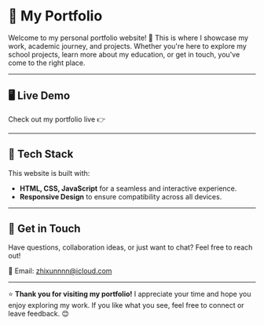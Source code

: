 # 📌 My Portfolio

Welcome to my personal portfolio website! 🚀 This is where I showcase my work, academic journey, and projects. Whether you're here to explore my school projects, learn more about my education, or get in touch, you've come to the right place.

---

## 🖥️ Live Demo
Check out my portfolio live 👉 

---

## 🔧 Tech Stack

This website is built with:
- **HTML, CSS, JavaScript** for a seamless and interactive experience.
- **Responsive Design** to ensure compatibility across all devices.

---

## 📩 Get in Touch
Have questions, collaboration ideas, or just want to chat? Feel free to reach out!

📧 Email: [zhixunnnn@icloud.com](mailto:zhixunnnn@icloud.com)  

---

⭐ **Thank you for visiting my portfolio!** I appreciate your time and hope you enjoy exploring my work. If you like what you see, feel free to connect or leave feedback. 😊